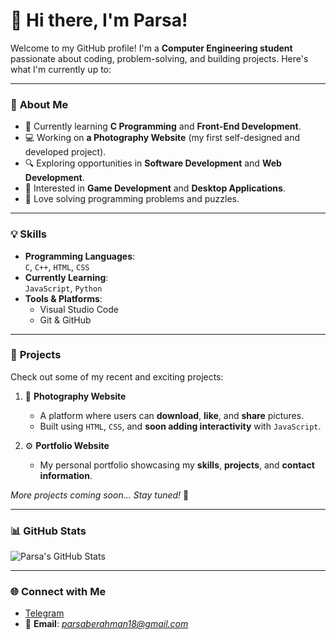 # 👋 Hi there, I'm **Parsa**!  
Welcome to my GitHub profile! I'm a **Computer Engineering student** passionate about coding, problem-solving, and building projects. Here's what I'm currently up to:  

---

### 🚀 **About Me**  
- 🌱 Currently learning **C Programming** and **Front-End Development**.  
- 💻 Working on **a Photography Website** (my first self-designed and developed project).  
- 🔍 Exploring opportunities in **Software Development** and **Web Development**.  
- 🎯 Interested in **Game Development** and **Desktop Applications**.  
- 🧩 Love solving programming problems and puzzles.  

---

### 💡 **Skills**  
- **Programming Languages**:  
  `C`, `C++`, `HTML`, `CSS`  
- **Currently Learning**:  
  `JavaScript`, `Python`  
- **Tools & Platforms**:  
  - Visual Studio Code  
  - Git & GitHub  

---

### 📂 **Projects**  
Check out some of my recent and exciting projects:  

1. 🚧 **Photography Website**  
   - A platform where users can **download**, **like**, and **share** pictures.  
   - Built using `HTML`, `CSS`, and **soon adding interactivity** with `JavaScript`.  

2. ⚙️ **Portfolio Website**  
   - My personal portfolio showcasing my **skills**, **projects**, and **contact information**.  

*More projects coming soon... Stay tuned!* 🚀  

---

### 📊 **GitHub Stats**  
![Parsa's GitHub Stats](https://github-readme-stats.vercel.app/api?username=yourusername&show_icons=true&theme=tokyonight)  

---

### 🌐 **Connect with Me**  
- [Telegram](https://t.me/Parsa1234512345)  
- 📧 **Email**: *parsaberahman18@gmail.com*  